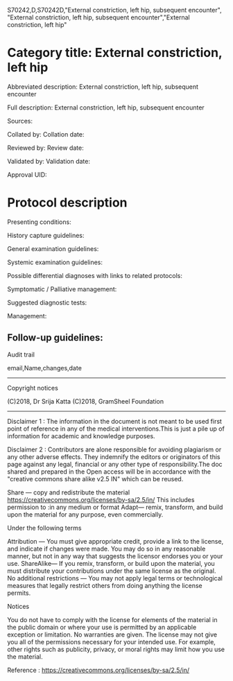 S70242,D,S70242D,"External constriction, left hip, subsequent encounter", "External constriction, left hip, subsequent encounter","External constriction, left hip"
# Category title: External constriction, left hip

Abbreviated description: External constriction, left hip, subsequent encounter

Full description: External constriction, left hip, subsequent encounter

Sources:

Collated by:
Collation date:

Reviewed by:
Review date:

Validated by:
Validation date:

Approval UID:

# Protocol description

Presenting conditions:

History capture guidelines:

General examination guidelines:

Systemic examination guidelines:

Possible differential diagnoses with links to related protocols:

Symptomatic / Palliative management:

Suggested diagnostic tests:

Management:

Follow-up guidelines:
--------------------------------------
Audit trail

email,Name,changes,date

--------------------------------------
Copyright notices

(C)2018, Dr Srija Katta
(C)2018, GramSheel Foundation

--------------------------------------
Disclaimer 1 :
The information in the document is not meant to be used first point of reference in any of the medical interventions.This is just a pile up of information for academic and knowledge purposes.

Disclaimer 2 : Contributors are alone responsible for avoiding plagiarism or any other adverse effects. They indemnify the editors or originators of this page against any legal, financial or any other type of responsibility.The doc shared and prepared in the Open access will be in accordance with the "creative commons share alike v2.5 IN"  which can be reused. 


Share — copy and redistribute the material 
https://creativecommons.org/licenses/by-sa/2.5/in/
 This includes permission to :in any medium or format
Adapt— remix, transform, and build upon the material
for any purpose, even commercially.

Under the following terms

Attribution — You must give appropriate credit, provide a link to the license, and indicate if changes were made. You may do so in any reasonable manner, but not in any way that suggests the licensor endorses you or your use.
ShareAlike— If you remix, transform, or build upon the material, you must distribute your contributions under the same license as the original.
No additional restrictions — You may not apply legal terms or technological measures that legally restrict others from doing anything the license permits.

Notices

You do not have to comply with the license for elements of the material in the public domain or where your use is permitted by an applicable exception or limitation.
No warranties are given. The license may not give you all of the permissions necessary for your intended use. For example, other rights such as publicity, privacy, or moral rights may limit how you use the material.

 Reference : https://creativecommons.org/licenses/by-sa/2.5/in/


